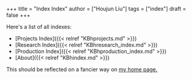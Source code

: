 +++
title = "Index Index"
author = ["Houjun Liu"]
tags = ["index"]
draft = false
+++

Here's a list of all indexes:

-   [Projects Index]({{< relref "KBhprojects.md" >}})
-   [Research Index]({{< relref "KBhresearch_index.md" >}})
-   [Production Index]({{< relref "KBhproduction_index.md" >}})
-   [About]({{< relref "KBhindex.md" >}})

This should be reflected on a fancier way on [my home page.](https://www.jemoka.com/)